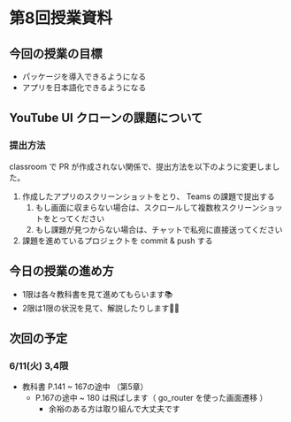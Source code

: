 # 第8回授業資料

## 今回の授業の目標

- パッケージを導入できるようになる
- アプリを日本語化できるようになる

## YouTube UI クローンの課題について

### 提出方法

classroom で PR が作成されない関係で、提出方法を以下のように変更しました。

1. 作成したアプリのスクリーンショットをとり、 Teams の課題で提出する
   1. もし画面に収まらない場合は、スクロールして複数枚スクリーンショットをとってください
   2. もし課題が見つからない場合は、チャットで私宛に直接送ってください
2. 課題を進めているプロジェクトを commit & push する

## 今日の授業の進め方

- 1限は各々教科書を見て進めてもらいます📚️
- 2限は1限の状況を見て、解説したりします👨‍🏫

## 次回の予定

### 6/11(火) 3,4限

- 教科書 P.141 ~ 167の途中 （第5章）
  - P.167の途中 ~ 180 は飛ばします（ go_router を使った画面遷移 ）
    - 余裕のある方は取り組んで大丈夫です
